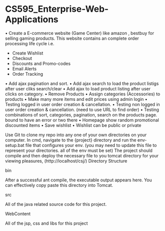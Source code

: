 # CS595_Enterprise-Web-Applications

•	Create a E-commerce website (Game Center) like amazon , bestbuy for selling gaming products. This website contains an complete order processing life cycle i.e. 
-	Create Wishlist
-	Checkout
-	Discounts and Promo-codes
-	Email Alerts
-	Order Tracking

•	Add ajax pagination and sort.
•	Add ajax search to load the product listigs after user cliks search/clear
•	Add ajax to load product listing after user clicks on category.
•	Remove Products
•	Assign categories (Accessories) to products
•	Make many more items and edit prices using admin login
•	Testing logged in user order creation & cancellation.
•	Testing non logged in user order creation & cancellation. (need to use URL to find order)
•	Testing combinations of sort, categories, pagination, search on the products page. bound to have an error or two there
•	Homepage show random promotional discounted items
•	Save wishlist
•	Wishlist can be public or private

Use Git to clone my repo into any one of your own directories on your computer.
In cmd, navigate to the {project} directory and run the env-setup.bat file that configures your env. (you may need to update this file to represent your directories. all of the env must be set)
The project should compile and then deploy the necessary file to you tomcat directory for your viewing pleasures, (http://localhost/csj/)
Directory Structure

bin

After a successful ant compile, the executable output appears here. You can effectively copy paste this directory into Tomcat.

src

All of the java related source code for this project.

WebContent

All of the jsp, css and libs for this project
